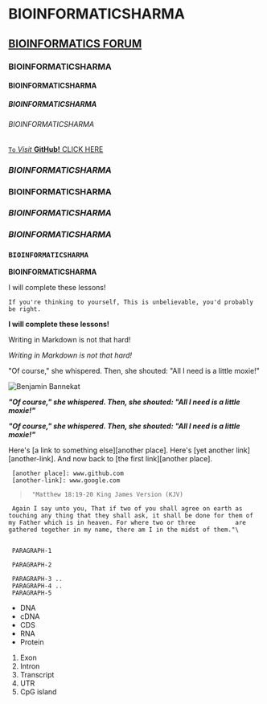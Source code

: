 # BIOINFORMATICSHARMA
## [BIOINFORMATICS FORUM](https://www.biostars.org)
### BIOINFORMATICSHARMA
#### BIOINFORMATICSHARMA
##### BIOINFORMATICSHARMA
###### BIOINFORMATICSHARMA

[`To` _Visit_ **GitHub!** CLICK HERE](www.github.com)

### _BIOINFORMATICSHARMA_

### **BIOINFORMATICSHARMA**

### _**BIOINFORMATICSHARMA**_

### **_BIOINFORMATICSHARMA_**

### `BIOINFORMATICSHARMA`

**BIOINFORMATICSHARMA**

I will complete these lessons!

`If you're thinking to yourself, This is unbelievable, you'd probably be right.`

**I will complete these lessons!**

Writing in Markdown is not that hard!

_Writing in Markdown is not that hard!_

"Of course," she whispered. Then, she shouted: "All I need is a little moxie!"

![Benjamin Bannekat](https://octodex.github.com/images/bannekat.png)

**_"Of course," she whispered. Then, she shouted: "All I need is a little moxie!"_**

_**"Of course," she whispered. Then, she shouted: "All I need is a little moxie!"**_

Here's [a link to something else][another place].
     Here's [yet another link][another-link].
     And now back to [the first link][another place].

     [another place]: www.github.com
     [another-link]: www.google.com

>      "Matthew 18:19-20 King James Version (KJV)
     Again I say unto you, That if two of you shall agree on earth as touching any thing that they shall ask, it shall be done for them of my Father which is in heaven. For where two or three           are gathered together in my name, there am I in the midst of them."\


     PARAGRAPH-1

     PARAGRAPH-2

     PARAGRAPH-3 ..
     PARAGRAPH-4 ..
     PARAGRAPH-5


* DNA
* cDNA
* CDS
* RNA
* Protein
  
1. Exon
2. Intron
3. Transcript
4. UTR
5. CpG island
     
  
